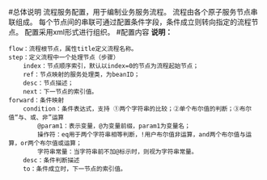#总体说明
流程服务配置，用于编制业务服务流程。
流程由各个原子服务节点串联组成。
每个节点间的串联可通过配置条件字段，条件成立则转向指定的流程节点。
配置采用xml形式进行组织。
#配置内容
    <?xml version="1.0" encoding="UTF-8"?>
    <flow title="demo流程">
        <step index="0" ref="firstOp" desc="步骤-1" next="2">
            <forward condition="@param1 eq @param2" desc="其它分支" to="3"/>
            <forward condition="!@param1" desc="分支1" to="2"/>
        </step>
        <step index="2" ref="secondOp" desc="加载客户信息" next="3"/>
        <step index="3" ref="thirdOp" desc="创建用户会话"/>
    </flow>
**说明：**

    flow：流程根节点，属性title定义流程名称。
    step：定义流程中一个处理节点（步骤）
        index：节点顺序索引，默认以index=0的节点为流程起始节点；
        ref：节点映射的服务处理类，为beanID；
        desc：节点描述；
        next：下一节点的索引值。
    forward：条件映射
        condition：条件表达式，支持 ①两个字符串的比较；②单个布尔值的判断；③布尔值“与、或、非”运算
            @param1：表示变量，@为变量前缀，param1为变量名；
            操作符：eq用于两个字符串相等判断，!用户布尔值非运算，and两个布尔值与运算，or两个布尔值或运算；
            字符串常量：当字符串前不加@标示时，则视为字符串常量。
        desc：条件判断描述
        to：条件成立时，下一节点的索引值。
